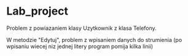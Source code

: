 # Lab_project

Problem z powiazaniem klasy Uzytkownik z klasa Telefony.

W metodzie "Edytuj", problem z wpisaniem danych do strumienia (po wpisaniu wiecej niz jednej litery program pomija kilka linii)

